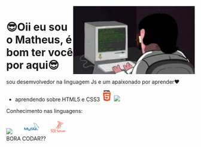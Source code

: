 <img src = "200w.gif" width = "325px" align = "right" z-index = "1">

# 😎Oii eu sou o Matheus, é bom ter você por aqui😎
sou desemvolvedor na linguagem Js e um apaixonado por aprender❤️

- aprendendo sobre HTML5 e CSS3 <img src ="https://github.com/devicons/devicon/blob/master/icons/html5/html5-original-wordmark.svg" width = "30"> <img src ="https://github.com/Matheus2ouza/devicon/blob/master/icons/css3/css3-original.svg" width = "24">

Conhecimento nas linguagens:
<div>
  <img src = "https://github.com/Matheus2ouza/devicon/blob/master/icons/javascript/javascript-original.svg" width = "40">&nbsp;&nbsp;&nbsp;&nbsp;&nbsp;&nbsp;&nbsp;
  <img src = "https://github.com/devicons/devicon/blob/1119b9f84c0290e0f0b38982099a2bd027a48bf1/icons/mysql/mysql-plain-wordmark.svg" width = "40">&nbsp;&nbsp;&nbsp;&nbsp;&nbsp;&nbsp;&nbsp;
  <img src = "https://github.com/devicons/devicon/blob/master/icons/microsoftsqlserver/microsoftsqlserver-plain-wordmark.svg" width = "40">&nbsp;&nbsp;&nbsp;&nbsp;&nbsp;&nbsp;&nbsp;
<div>
BORA CODAR??



